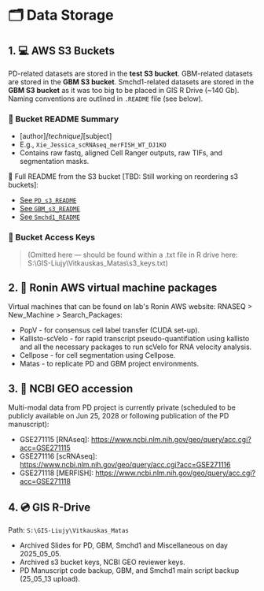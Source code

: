 # 🗂️ Data Storage

## 1. 💻 AWS S3 Buckets

PD-related datasets are stored in the **test S3 bucket**. GBM-related datasets are stored in the **GBM S3 bucket**. Smchd1-related datasets are stored in the **GBM S3 bucket** as it was too big to be placed in GIS R Drive (~140 Gb). Naming conventions are outlined in `.README` file (see below).

### 🧾 Bucket README Summary
- [author]_[technique]_[subject]
- E.g., `Xie_Jessica_scRNAseq_merFISH_WT_DJ1KO`
- Contains raw fastq, aligned Cell Ranger outputs, raw TIFs, and segmentation masks.

📄 Full README from the S3 bucket [TBD: Still working on reordering s3 buckets]:

- [See `PD_s3_README`](test_s3_README.txt)
- [See `GBM_s3_README`](gbm_s3_README.txt)
- [See `Smchd1_README`](smchd1_RDrive_README.txt)

### 🔑 Bucket Access Keys
> (Omitted here — should be found within a .txt file in R drive here: S:\GIS-Liujy\Vitkauskas_Matas\s3_keys.txt)

## 2. 🤖 Ronin AWS virtual machine packages

Virtual machines that can be found on lab's Ronin AWS website: RNASEQ > New_Machine > Search_Packages:

- PopV - for consensus cell label transfer (CUDA set-up).
- Kallisto-scVelo - for rapid transcript pseudo-quantifiation using kallisto and all the necessary packages to run scVelo for RNA velocity analysis.
- Cellpose - for cell segmentation using Cellpose.
- Matas - to replicate PD and GBM project environments.

## 3. 🎰 NCBI GEO accession
Multi-modal data from PD project is currently private (scheduled to be publicly available on Jun 25, 2028 or following publication of the PD manuscript):

- GSE271115 [RNAseq]: https://www.ncbi.nlm.nih.gov/geo/query/acc.cgi?acc=GSE271115
- GSE271116 [scRNAseq]: https://www.ncbi.nlm.nih.gov/geo/query/acc.cgi?acc=GSE271116
- GSE271118 [MERFISH]: https://www.ncbi.nlm.nih.gov/geo/query/acc.cgi?acc=GSE271118

## 4. 💿 GIS R-Drive
Path: `S:\GIS-Liujy\Vitkauskas_Matas`

- Archived Slides for PD, GBM, Smchd1 and Miscellaneous on day 2025_05_05.
- Archived s3 bucket keys, NCBI GEO reviewer keys.
- PD Manuscript code backup, GBM, and Smchd1 main script backup (25_05_13 upload).